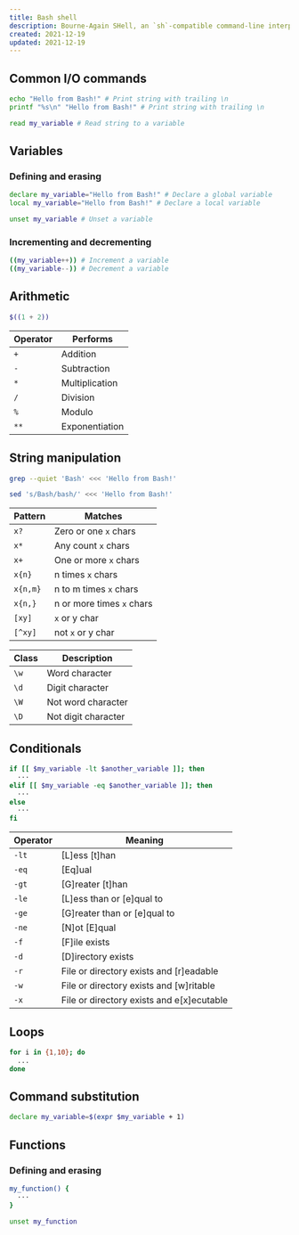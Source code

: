 ```yaml
---
title: Bash shell
description: Bourne-Again SHell, an `sh`-compatible command-line interpreter.
created: 2021-12-19
updated: 2021-12-19
---
```


## Common I/O commands

```bash
echo "Hello from Bash!" # Print string with trailing \n
printf "%s\n" "Hello from Bash!" # Print string with trailing \n
```

```bash
read my_variable # Read string to a variable
```

## Variables

### Defining and erasing

```bash
declare my_variable="Hello from Bash!" # Declare a global variable
local my_variable="Hello from Bash!" # Declare a local variable
```

```bash
unset my_variable # Unset a variable
```

### Incrementing and decrementing

```bash
((my_variable++)) # Increment a variable
((my_variable--)) # Decrement a variable
```

## Arithmetic

```bash
$((1 + 2))
```

| Operator            | Performs       |
| ---                 | ---            |
| `+`                 | Addition       |
| `-`                 | Subtraction    |
| `*`                 | Multiplication |
| `/`                 | Division       |
| `%`                 | Modulo         |
| `**`                | Exponentiation |

## String manipulation

```bash
grep --quiet 'Bash' <<< 'Hello from Bash!'
```

```bash
sed 's/Bash/bash/' <<< 'Hello from Bash!'
```

| Pattern             | Matches                   |
| ---                 | ---                       |
| `x?`                | Zero or one `x` chars     |
| `x*`                | Any count `x` chars       |
| `x+`                | One or more  `x` chars    |
| `x{n}`              | n times `x` chars         |
| `x{n,m}`            | n to m times `x` chars    |
| `x{n,}`             | n or more times `x` chars |
| `[xy]`              | `x` or y char             |
| `[^xy]`             | not `x` or y char         |

| Class               | Description         |
| ---                 | ---                 |
| `\w`                | Word character      |
| `\d`                | Digit character     |
| `\W`                | Not word character  |
| `\D`                | Not digit character |

## Conditionals

```bash
if [[ $my_variable -lt $another_variable ]]; then
  ···
elif [[ $my_variable -eq $another_variable ]]; then
  ···
else
  ···
fi
```

| Operator            | Meaning                                   |
| ---                 | ---                                       |
| `-lt`               | [L]ess [t]han                             |
| `-eq`               | [Eq]ual                                   |
| `-gt`               | [G]reater [t]han                          |
| `-le`               | [L]ess than or [e]qual to                 |
| `-ge`               | [G]reater than or [e]qual to              |
| `-ne`               | [N]ot [E]qual                             |
| `-f`                | [F]ile exists                             |
| `-d`                | [D]irectory exists                        |
| `-r`                | File or directory exists and [r]eadable   |
| `-w`                | File or directory exists and [w]ritable   |
| `-x`                | File or directory exists and e[x]ecutable |

## Loops

```bash
for i in {1,10}; do
  ...
done
```

## Command substitution

```bash
declare my_variable=$(expr $my_variable + 1)
```

## Functions

### Defining and erasing

```bash
my_function() {
  ···
}
```

```bash
unset my_function
```
